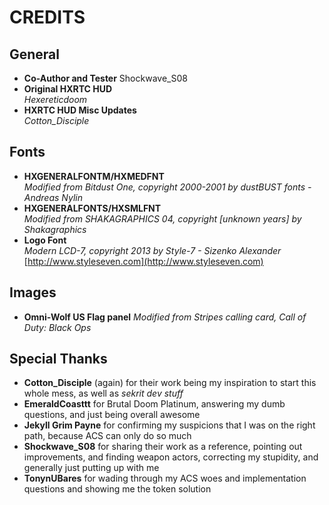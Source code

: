 # CREDITS

## General

* __Co-Author and Tester__
Shockwave_S08
* __Original HXRTC HUD__  
_Hexereticdoom_
* __HXRTC HUD Misc Updates__  
_Cotton_Disciple_

## Fonts

* __HXGENERALFONTM/HXMEDFNT__  
_Modified from Bitdust One, copyright 2000-2001 by dustBUST fonts - Andreas Nylin_
* __HXGENERALFONTS/HXSMLFNT__  
_Modified from SHAKAGRAPHICS 04, copyright [unknown years] by Shakagraphics_
* __Logo Font__  
_Modern LCD-7, copyright 2013 by Style-7 - Sizenko Alexander_  
[http://www.styleseven.com](http://www.styleseven.com)

## Images

* __Omni-Wolf US Flag panel__
_Modified from Stripes calling card, Call of Duty: Black Ops_

## Special Thanks

* __Cotton_Disciple__ (again) for their work being my inspiration to start this whole mess, as well as _sekrit dev stuff_
* __EmeraldCoasttt__ for Brutal Doom Platinum, answering my dumb questions, and just being overall awesome
* __Jekyll Grim Payne__ for confirming my suspicions that I was on the right path, because ACS can only do so much
* __Shockwave_S08__ for sharing their work as a reference, pointing out improvements, and finding weapon actors, correcting my stupidity, and generally just putting up with me
* __TonynUBares__ for wading through my ACS woes and implementation questions and showing me the token solution
